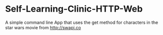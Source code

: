 # Self-Learning-Clinic-HTTP-Web
A simple command line App that uses the get method for characters in the star wars movie from http://swapi.co
